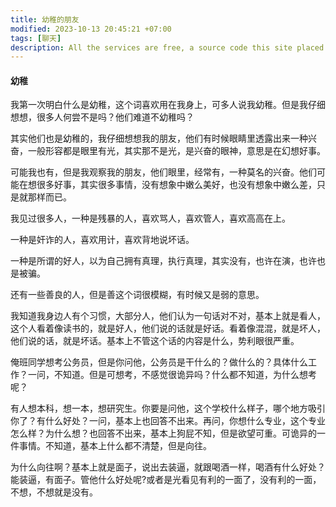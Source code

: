 ```yaml
---
title: 幼稚的朋友
modified: 2023-10-13 20:45:21 +07:00
tags: [聊天]
description: All the services are free, a source code this site placed on github repository and intergration with netlify service, another service that you can use is github page for hosting your own static site.
---
```


####  幼稚

我第一次明白什么是幼稚，这个词喜欢用在我身上，可多人说我幼稚。但是我仔细想想，很多人何尝不是吗？他们难道不幼稚吗？

其实他们也是幼稚的，我仔细想想我的朋友，他们有时候眼睛里透露出来一种兴奋，一般形容都是眼里有光，其实那不是光，是兴奋的眼神，意思是在幻想好事。

可能我也有，但是我观察我的朋友，他们眼里，经常有，一种莫名的兴奋。他们可能在想很多好事，其实很多事情，没有想象中嫩么美好，也没有想象中嫩么差，只是就那样而已。

我见过很多人，一种是残暴的人，喜欢骂人，喜欢管人，喜欢高高在上。

一种是奸诈的人，喜欢用计，喜欢背地说坏话。

一种是所谓的好人，以为自己拥有真理，执行真理，其实没有，也许在演，也许也是被骗。

还有一些善良的人，但是善这个词很模糊，有时候又是弱的意思。

我知道我身边人有个习惯，大部分人，他们认为一句话对不对，基本上就是看人，这个人看着像读书的，就是好人，他们说的话就是好话。看着像混混，就是坏人，他们说的话，就是坏话。基本上不管这个话的内容是什么，势利眼很严重。

俺班同学想考公务员，但是你问他，公务员是干什么的？做什么的？具体什么工作？一问，不知道。但是可想考，不感觉很诡异吗？什么都不知道，为什么想考呢？

有人想本科，想一本，想研究生。你要是问他，这个学校什么样子，哪个地方吸引你了？有什么好处？一问，基本上也回答不出来。再问，你想什么专业，这个专业怎么样？为什么想？也回答不出来，基本上狗屁不知，但是欲望可重。可诡异的一件事情。不知道，基本上什么都不清楚，但是向往。

为什么向往啊？基本上就是面子，说出去装逼，就跟喝酒一样，喝酒有什么好处？能装逼，有面子。管他什么好处呢?或者是光看见有利的一面了，没有利的一面，不想，不想就是没有。







